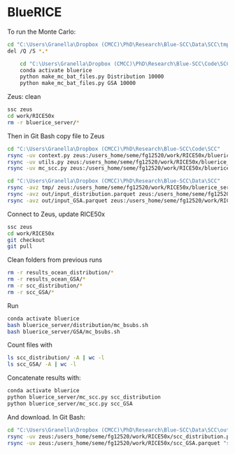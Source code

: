 # BlueRICE

To run the Monte Carlo:

```bash
cd "C:\Users\Granella\Dropbox (CMCC)\PhD\Research\Blue-SCC\Data\SCC\tmp"
del /Q /S *.*

    cd "C:\Users\Granella\Dropbox (CMCC)\PhD\Research\Blue-SCC\Code\SCC"
    conda activate bluerice
    python make_mc_bat_files.py Distribution 10000
    python make_mc_bat_files.py GSA 10000
```

Zeus: clean
```bash
ssc zeus
cd work/RICE50x
rm -r bluerice_server/*
```

Then in Git Bash copy file to Zeus
```bash
cd "C:\Users\Granella\Dropbox (CMCC)\PhD\Research\Blue-SCC\Code\SCC"
rsync -uv context.py zeus:/users_home/seme/fg12520/work/RICE50x/bluerice_server/context.py
rsync -uv utils.py zeus:/users_home/seme/fg12520/work/RICE50x/bluerice_server/utils.py 
rsync -uv mc_scc.py zeus:/users_home/seme/fg12520/work/RICE50x/bluerice_server/mc_scc.py

cd "C:\Users\Granella\Dropbox (CMCC)\PhD\Research\Blue-SCC\Data\SCC"
rsync -avz tmp/ zeus:/users_home/seme/fg12520/work/RICE50x/bluerice_server/
rsync -avz out/input_distribution.parquet zeus:/users_home/seme/fg12520/work/RICE50x/bluerice_server/input_distribution.parquet
rsync -avz out/input_GSA.parquet zeus:/users_home/seme/fg12520/work/RICE50x/bluerice_server/input_GSA.parquet
```

Connect to Zeus, update RICE50x
```bash
ssc zeus
cd work/RICE50x
git checkout
git pull
```
Clean folders from previous runs
```bash
rm -r results_ocean_distribution/*
rm -r results_ocean_GSA/*
rm -r scc_distribution/*
rm -r scc_GSA/*
```
Run
```bash
conda activate bluerice
bash bluerice_server/distribution/mc_bsubs.sh
bash bluerice_server/GSA/mc_bsubs.sh
```

Count files with
```bash
ls scc_distribution/ -A | wc -l
ls scc_GSA/ -A | wc -l
```

Concatenate results with: 
```bash
conda activate bluerice
python bluerice_server/mc_scc.py scc_distribution
python bluerice_server/mc_scc.py scc_GSA
```

And download. In Git Bash:
```bash
cd "C:\Users\Granella\Dropbox (CMCC)\PhD\Research\Blue-SCC\Data\SCC\out"
rsync -uv zeus:/users_home/seme/fg12520/work/RICE50x/scc_distribution.parquet "scc_distribution.parquet"
rsync -uv zeus:/users_home/seme/fg12520/work/RICE50x/scc_GSA.parquet "scc_GSA.parquet"
```
